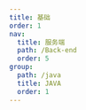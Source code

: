 ```yaml
---
title: 基础
order: 1
nav:
  title: 服务端
  path: /Back-end
  order: 5
group:
  path: /java
  title: JAVA
  order: 1
---
```

